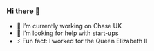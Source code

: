 ### Hi there 👋

- 🔭 I’m currently working on Chase UK
- 🤔 I’m looking for help with start-ups
- ⚡ Fun fact: I worked for the Queen Elizabeth II
